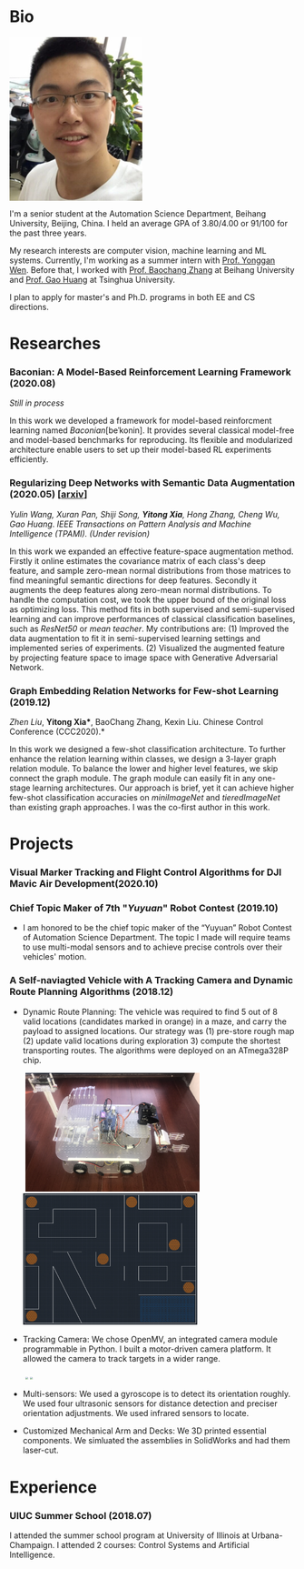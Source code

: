 # Bio
<div>
<img src="./selfie.jpg" style="zoom:50%" align="middle"/>

<p>
I'm a senior student at the Automation Science Department, Beihang University, Beijing, China. I held an average GPA of 3.80/4.00 or 91/100 for the past three years.
</p>  
<p>
My research interests are computer vision, machine learning and ML systems. Currently, I'm working as a summer intern with <a href="https://www.ntu.edu.sg/home/ygwen/">Prof. Yonggan Wen</a>. Before that, I worked with <a href="https://scholar.google.co.jp/citations?user=WH0J_34AAAAJ&hl=en&oi=ao">Prof. Baochang Zhang</a> at Beihang University and <a href="http://www.gaohuang.net/">Prof. Gao Huang</a> at Tsinghua University.
</p>
<p>       
I plan to apply for master's and Ph.D. programs in both EE and CS directions.
</p>
</div>


# Researches
### Baconian: A Model-Based Reinforcement Learning Framework (2020.08)
*Still in process*

In this work we developed a framework for model-based reinforcment learning named *Baconian*[beˈkonin]. It provides several classical model-free and model-based benchmarks for reproducing. Its flexible and modularized architecture enable users to set up their model-based RL experiments efficiently. 

### Regularizing Deep Networks with Semantic Data Augmentation (2020.05) [<a href="https://arxiv.org/abs/2007.10538">arxiv</a>]
*Yulin Wang, Xuran Pan, Shiji Song, **Yitong Xia**, Hong Zhang, Cheng Wu, Gao Huang*. *IEEE Transactions on Pattern Analysis and Machine Intelligence (TPAMI). (Under revision)*

In this work we expanded an effective feature-space augmentation method. Firstly it online estimates the covariance matrix of each class's deep feature, and sample zero-mean normal distributions from those matrices to find meaningful semantic directions for deep features. Secondly it augments the deep features along zero-mean normal distributions. To handle the computation cost, we took the upper bound of the original loss as optimizing loss. This method fits in both supervised and semi-supervised learning and can improve performances of classical classification baselines, such as *ResNet50* or *mean teacher*. My contributions are: (1) Improved the data augmentation to fit it in semi-supervised learning settings and implemented series of experiments. (2) Visualized the augmented feature by projecting feature space to image space with Generative Adversarial Network.

### Graph Embedding Relation Networks for Few-shot Learning (2019.12)
*Zhen Liu*, **Yitong Xia\***, BaoChang Zhang, Kexin Liu. Chinese Control Conference (CCC2020).*

In this work we designed a few-shot classification architecture. To further enhance the relation learning within classes, we design a 3-layer graph relation module. To balance the lower and higher level features, we skip connect the graph module. The graph module can easily fit in any one-stage learning architectures. Our approach is brief, yet it can achieve higher few-shot classification accuracies on _miniImageNet_ and _tieredImageNet_ than existing graph approaches. I was the co-first author in this work.


# Projects
### Visual Marker Tracking and Flight Control Algorithms for DJI Mavic Air Development(2020.10)


### Chief Topic Maker of 7th "_Yuyuan_" Robot Contest  (2019.10)

- I am honored to be the chief topic maker of the “Yuyuan” Robot Contest of Automation Science Department. The topic I made will require teams to use multi-modal sensors and to achieve precise controls over their vehicles' motion.

### A Self-naviagted Vehicle with A Tracking Camera and Dynamic Route Planning Algorithms (2018.12)

-   Dynamic Route Planning: The vehicle was required to find 5 out of 8 valid locations (candidates marked in orange) in a maze, and carry the payload to assigned locations. Our strategy was (1) pre-store rough map (2) update valid locations during exploration 3) compute the shortest transporting routes. The algorithms were deployed on an ATmega328P chip.

    ​					<img src="sideview.jpg" style="zoom:30%;" />     <img src="maze.jpg" style="zoom:30%;" />


-   Tracking Camera: We chose OpenMV, an integrated camera module programmable in Python. I built a motor-driven camera platform. It allowed the camera to track targets in a wider range. 

    ​                   <img src="tracking 00_00_04-00_00_11.gif" style="zoom:30%;" />     <img src="tracking detail 00_00_00-00_00_06.gif" style="zoom:30%;" />

-   Multi-sensors: We used a gyroscope is to detect its orientation roughly. We used four ultrasonic sensors for distance detection and preciser orientation adjustments. We used infrared sensors to locate.

-   Customized Mechanical Arm and Decks: We 3D printed essential components. We simluated the assemblies in SolidWorks and had them laser-cut.


# Experience
### UIUC Summer School (2018.07)

I attended the summer school program at University of Illinois at Urbana-Champaign. I attended 2 courses: Control Systems and Artificial Intelligence.

